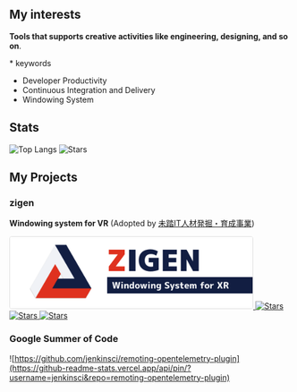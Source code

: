 ## My interests

**Tools that supports creative activities like engineering, designing, and so on**.

\* keywords
 - Developer Productivity
 - Continuous Integration and Delivery
 - Windowing System

## Stats

<p align="left">
  <img alt="Top Langs" height="150px" src="https://github-readme-stats.vercel.app/api/top-langs/?username=Aki-7&layout=compact"/>
  <img alt="Stars" height="150px" src="https://github-readme-stats.vercel.app/api?username=Aki-7&show_icons=true"/>
</p>

## My Projects

### zigen

**Windowing system for VR** (Adopted by [未踏IT人材発掘・育成事業](https://www.ipa.go.jp/jinzai/mitou/2021/gaiyou_sd-2.html))

<p align="left">
  <a href="https://github.com/zigen-project/">
    <img height="128px" width="434px" src="./image/zigen.png" style="border: 1px #ddd solid; border-radius: 4px"/>
  </a>
  <a href="https://github.com/zigen-project/zigen">
    <img alt="Stars" height="130px" src="https://github-readme-stats.vercel.app/api/pin/?username=zigen-project&repo=zigen"/>
  </a>
  <a href="https://github.com/zigen-project/zen">
    <img alt="Stars" height="130px" src="https://github-readme-stats.vercel.app/api/pin/?username=zigen-project&repo=zen"/>
  </a>
  <a href="https://github.com/zigen-project/zmonitors">
    <img alt="Stars" height="130px" src="https://github-readme-stats.vercel.app/api/pin/?username=zigen-project&repo=zmonitors"/>
  </a>
</p>

### Google Summer of Code

![https://github.com/jenkinsci/remoting-opentelemetry-plugin](https://github-readme-stats.vercel.app/api/pin/?username=jenkinsci&repo=remoting-opentelemetry-plugin)
